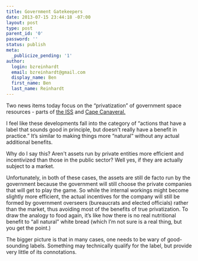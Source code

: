 ```yaml
---
title: Government Gatekeepers
date: 2013-07-15 23:44:18 -07:00
layout: post
type: post
parent_id: '0'
password: ''
status: publish
meta:
  _publicize_pending: '1'
author:
  login: bzreinhardt
  email: bzreinhardt@gmail.com
  display_name: Ben
  first_name: Ben
  last_name: Reinhardt
---
```


<p dir="ltr">Two news items today focus on the “privatization” of government space resources - parts of <a href="http://www.thespacereview.com/article/2328/1" target="_blank">the ISS</a> and <a href="http://nasawatch.com/archives/2013/07/cape-canaveral.html" target="_blank">Cape Canaveral.</a></p>
<p dir="ltr">I feel like these developments fall into the category of “actions that have a label that sounds good in principle, but doesn't really have a benefit in practice.” It’s similar to making things more “natural” without any actual additional benefits.</p>
<p>Why do I say this? Aren't assets run by private entities more efficient and incentivized than those in the public sector? Well yes, if they are actually subject to a market.</p>
<p>Unfortunately, in both of these cases, the assets are still de facto run by the government because the government will still choose the private companies that will get to play the game. So while the internal workings might become slightly more efficient, the actual incentives for the company will still be formed by government overseers (bureaucrats and elected officials) rather than the market, thus avoiding most of the benefits of true privatization. To draw the analogy to food again, it’s like how there is no real nutritional benefit to “all natural” white bread (which I’m not sure is a real thing, but you get the point.)</p>
<p>The bigger picture is that in many cases, one needs to be wary of good-sounding labels. Something may technically qualify for the label, but provide very little of its connotations.</p>
